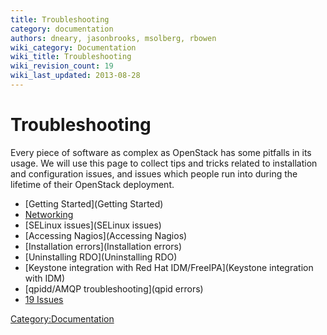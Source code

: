 ```yaml
---
title: Troubleshooting
category: documentation
authors: dneary, jasonbrooks, msolberg, rbowen
wiki_category: Documentation
wiki_title: Troubleshooting
wiki_revision_count: 19
wiki_last_updated: 2013-08-28
---
```


# Troubleshooting

Every piece of software as complex as OpenStack has some pitfalls in its usage. We will use this page to collect tips and tricks related to installation and configuration issues, and issues which people run into during the lifetime of their OpenStack deployment.

*   [Getting Started](Getting Started)
*   [Networking](Networking)
*   [SELinux issues](SELinux issues)
*   [Accessing Nagios](Accessing Nagios)
*   [Installation errors](Installation errors)
*   [Uninstalling RDO](Uninstalling RDO)
*   [Keystone integration with Red Hat IDM/FreeIPA](Keystone integration with IDM)
*   [qpidd/AMQP troubleshooting](qpid errors)
*   [19 Issues](http://openstack.redhat.com/forum/discussion/124/fedora-19-issues|Fedora)

<Category:Documentation>
